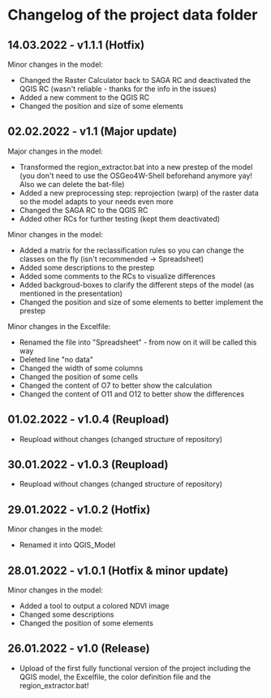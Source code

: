 # Changelog of the project data folder

## 14.03.2022 - v1.1.1 (Hotfix)

Minor changes in the model:
- Changed the Raster Calculator back to SAGA RC and deactivated the QGIS RC (wasn't reliable - thanks for the info in the issues)
- Added a new comment to the QGIS RC
- Changed the position and size of some elements

## 02.02.2022 - v1.1 (Major update)

Major changes in the model:
- Transformed the region_extractor.bat into a new prestep of the model (you don't need to use the OSGeo4W-Shell beforehand anymore yay! Also we can delete the bat-file)
- Added a new preprocessing step: reprojection (warp) of the raster data so the model adapts to your needs even more
- Changed the SAGA RC to the QGIS RC
- Added other RCs for further testing (kept them deactivated)

Minor changes in the model:
- Added a matrix for the reclassification rules so you can change the classes on the fly (isn't recommended -> Spreadsheet)
- Added some descriptions to the prestep
- Added some comments to the RCs to visualize differences
- Added backgroud-boxes to clarify the different steps of the model (as mentioned in the presentation)
- Changed the position and size of some elements to better implement the prestep

Minor changes in the Excelfile:
- Renamed the file into "Spreadsheet" - from now on it will be called this way
- Deleted line "no data"
- Changed the width of some columns
- Changed the position of some cells
- Changed the content of O7 to better show the calculation
- Changed the content of O11 and O12 to better show the differences

## 01.02.2022 - v1.0.4 (Reupload)

- Reupload without changes (changed structure of repository)

## 30.01.2022 - v1.0.3 (Reupload)

- Reupload without changes (changed structure of repository)

## 29.01.2022 - v1.0.2 (Hotfix)

Minor changes in the model:
- Renamed it into QGIS_Model

## 28.01.2022 - v1.0.1 (Hotfix & minor update)

Minor changes in the model:
- Added a tool to output a colored NDVI image
- Changed some descriptions
- Changed the position of some elements

## 26.01.2022 - v1.0 (Release)

- Upload of the first fully functional version of the project including the QGIS model, the Excelfile, the color definition file and the region_extractor.bat!
